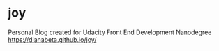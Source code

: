 # joy
Personal Blog created for Udacity Front End Development Nanodegree
https://dianabeta.github.io/joy/
